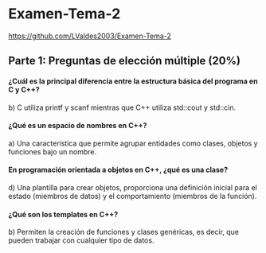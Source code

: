 # Examen-Tema-2
https://github.com/LValdes2003/Examen-Tema-2

## Parte 1: Preguntas de elección múltiple (20%)

#### ¿Cuál es la principal diferencia entre la estructura básica del programa en C y C++?
b) C utiliza printf y scanf mientras que C++ utiliza std::cout y std::cin.

#### ¿Qué es un espacio de nombres en C++?
a) Una característica que permite agrupar entidades como clases, objetos y funciones bajo un nombre.

#### En programación orientada a objetos en C++, ¿qué es una clase?
d) Una plantilla para crear objetos, proporciona una definición inicial para el estado (miembros de datos) y el comportamiento (miembros de la función).

#### ¿Qué son los templates en C++?
b) Permiten la creación de funciones y clases genéricas, es decir, que pueden trabajar con cualquier tipo de datos.
